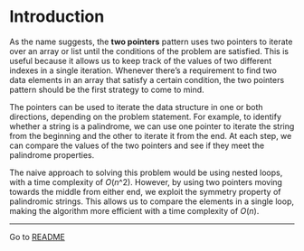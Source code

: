 # Introduction

As the name suggests, the **two pointers** pattern uses two pointers to iterate over an array or list until the conditions 
of the problem are satisfied. This is useful because it allows us to keep track of the values of two different indexes 
in a single iteration. Whenever there’s a requirement to find two data elements in an array that satisfy a certain 
condition, the two pointers pattern should be the first strategy to come to mind.

The pointers can be used to iterate the data structure in one or both directions, depending on the problem statement. 
For example, to identify whether a string is a palindrome, we can use one pointer to iterate the string from the 
beginning and the other to iterate it from the end. At each step, we can compare the values of the two pointers and 
see if they meet the palindrome properties.

The naive approach to solving this problem would be using nested loops, with a time complexity of _O_(_n_^2). 
However, by using two pointers moving towards the middle from either end, we exploit the symmetry property of 
palindromic strings. This allows us to compare the elements in a single loop, making the algorithm more efficient 
with a time complexity of _O_(_n_).

<hr>

Go to [README](../../README.md "README.me")